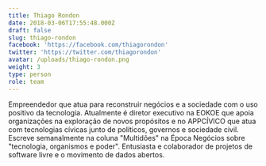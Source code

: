 ```yaml
---
title: Thiago Rondon
date: 2018-03-06T17:55:48.000Z
draft: false
slug: thiago-rondon
facebook: 'https://facebook.com/thiagorondon'
twitter: 'https://twitter.com/thiagorondon'
avatar: /uploads/thiago-rondon.png
weight: 3
type: person
role: team
---
```

Empreendedor que atua para reconstruir negócios e a sociedade com o uso positivo da tecnologia. Atualmente é diretor executivo na EOKOE que apoia organizações na exploração de novos propósitos e no APPCÍVICO que atua com tecnologias cívicas junto de políticos, governos e sociedade civil. Escreve semanalmente na coluna "Multidões" na Época Negócios sobre "tecnologia, organismos e poder". Entusiasta e colaborador de projetos de software livre e o movimento de dados abertos.

